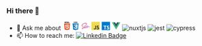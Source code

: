 ### Hi there 👋

- 💬 Ask me about 
<img src="https://raw.githubusercontent.com/devicons/devicon/master/icons/html5/html5-original-wordmark.svg" alt="html5" width="20" height="20"/><img src="https://raw.githubusercontent.com/devicons/devicon/master/icons/css3/css3-original-wordmark.svg" alt="css3" width="20" height="20"/> <img src="https://raw.githubusercontent.com/devicons/devicon/master/icons/sass/sass-original.svg" alt="sass" width="20" height="20"/> <img src="https://raw.githubusercontent.com/devicons/devicon/master/icons/javascript/javascript-original.svg" alt="javascript" width="20" height="20"/> <img src="https://raw.githubusercontent.com/devicons/devicon/master/icons/typescript/typescript-original.svg" alt="typescript" width="20" height="20"/> <img src="https://raw.githubusercontent.com/devicons/devicon/master/icons/vuejs/vuejs-original.svg" alt="vuejs" width="20" height="20"/> <img src="https://www.vectorlogo.zone/logos/nuxtjs/nuxtjs-icon.svg" alt="nuxtjs" width="20" height="20"/> <img src="https://www.vectorlogo.zone/logos/jestjsio/jestjsio-icon.svg" alt="jest" width="20" height="20"/> <img src="https://raw.githubusercontent.com/simple-icons/simple-icons/6e46ec1fc23b60c8fd0d2f2ff46db82e16dbd75f/icons/cypress.svg" alt="cypress" width="20" height="20"/>
- 📫 How to reach me: [![Linkedin Badge](https://img.shields.io/badge/LinkedIn-0077B5?logo=linkedin&logoColor=white)](//www.linkedin.com/in/matheus-possas/)</span>

<!--
**mpossas/mpossas** is a ✨ _special_ ✨ repository because its `README.md` (this file) appears on your GitHub profile.

Here are some ideas to get you started:

- 🔭 I’m currently working on ...
- 🌱 I’m currently learning ...
- 👯 I’m looking to collaborate on ...
- 🤔 I’m looking for help with ...
- 💬 Ask me about ...
- 📫 How to reach me: ...
- 😄 Pronouns: ...
- ⚡ Fun fact: ...
-->
